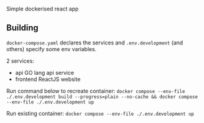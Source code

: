 Simple dockerised react app

## Building

`docker-compose.yaml` declares the services and `.env.development` (and others) specify some env variables.

2 services:
 - api
    GO lang api service
 - frontend
    ReactJS website

Run command below to recreate container:
`docker compose --env-file ./.env.development build --progress=plain --no-cache && docker compose --env-file ./.env.development up`

Run existing container:
`docker compose --env-file ./.env.development up`